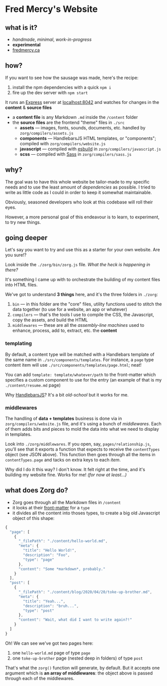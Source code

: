 # Fred Mercy's Website

## what is it?

* *handmade*, *minimal*, *work-in-progress*
* **experimental**
* [fredmercy.ca](https://fredmercy.ca)

## how?

If you want to see how the sausage was made, here's the recipe:

1. install the npm dependencies with a quick `npm i`
1. fire up the dev server with `npm start`

It runs an [Express](http://expressjs.com/) server at [localhost:8042](http://localhost:8042) and watches for changes in the **content** & **source files**

- a **content file** is any Markdown `.md` inside the `/content` folder
- the **source files** are the frontend "theme" files in `./src`
  - **assets** — images, fonts, sounds, documents, etc. handled by `zorg/compilers/assets.js`
  - **components** — HandlebarsJS HTML templates, or "components"; compiled with `zorg/compilers/website.js`
  - **javascript** — compiled with [esbuild](https://esbuild.github.io) in `zorg/compilers/javascript.js`
  - **scss** — compiled with [Sass](https://sass-lang.com/dart-sass) in `zorg/compilers/sass.js`

## why?

The goal was to have this whole website be tailor-made to my specific needs and to use the least amount of _dependencies_ as possible. I tried to write as little code as I could in order to keep it somewhat maintainable.

Obviously, seasoned developers who look at this codebase will roll their eyes.

However, a more personal goal of this endeavour is to learn, to experiment, to try new things.

## going deeper

Let's say you want to try and use this as a starter for your own website. Are you sure!?

Look inside the `./zorg/bin/zorg.js` file. _What the heck is happening in there?_

It's something I came up with to orchestrate the building of my content files into HTML files.

We've got to understand **3 things** here, and it's the three folders in `./zorg`:

1. `bin` — in this folder are the "core" files, utility functions used to stitch the data together (to use for a website, an app or whatever)
2. `compilers` — that's the tools I use to compile the CSS, the Javascript, copy the assets, and build the HTML
3. `middlewares` — these are all the _assembly-line machines_ used to enhance, process, add to, extract, etc. the **content**

### templating

By default, a content type will be matched with a Handlebars template of the same name in `./src/components/templates`. For instance, a `page` type content item will use `./src/components/templates/page.html`; neat!

You can add `template: template/whatever/path` to the front-matter which specifies a custom component to use for the entry (an example of that is my `./content/resume.md` page)

Why [HandlebarsJS](https://handlebarsjs.com/)? It's a bit _old-school_ but it works for me.

### middlewares

The handling of **data + templates** business is done via in `zorg/compilers/website.js` file, and it's using a bunch of *middlewares*. Each of them adds bits and pieces to mold the data into what we need to display in templates.

Look into `./zorg/middlewares`. If you open, say, `pages/relationship.js`, you'll see that it exports a function that expects to receive the `contentTypes` object (see JSON above). This function then goes through all the items in `contentTypes.page` and tacks on extra keys to each *item*.

Why did I do it this way? I don't know. It felt right at the time, and it's building my website fine. Works for me! _(for now at least...)_

## what does Zorg do?

- Zorg goes through all the Markdown files in `/content`
- it looks at their [front-matter](https://www.npmjs.com/package/front-matter) for a `type`
- it divides all the content into thoses types, to create a big old Javascript object of this shape:

```js
{
  "page": [
    {
      "_filePath": "./content/hello-world.md",
      "meta": {
        "title": "Hello World!",
        "description": "Foo",
        "type": "page"
      },
      "content": "Some *markdown*, probably."
    }
  ],
  "post": [
    {
      "_filePath": "./content/blog/2020/04/20/toke-up-brother.md",
      "meta": {
        "title": "Yeah...",
        "description": "bruh...",
        "type": "post"
      },
      "content": "Wait, what did I want to write again?!"
    }
  ]
}
```

Oh! We can see we've got two pages here:

1. one `hello-world.md` page of type `page`
2. one `toke-up-brother` page (nested deep in folders) of type `post`

That's what the `zorg()` function will generate, by default. But it accepts one argument which is **an array of middlewares**: the object above is passed through each of the middlewares.
